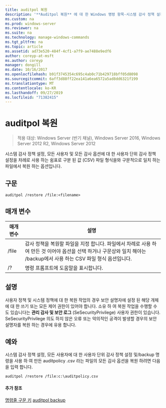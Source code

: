 ```yaml
---
title: auditpol 복원
description: '**Auditpol 복원** 에 대 한 Windows 명령 항목-시스템 감사 정책 설정, 모든 사용자에 대 한 사용자 단위 감사 정책 설정 및 쉼표로 구분 된 값 (CSV) 파일 형식과 구문적으로 일치 하는 파일의 모든 감사 옵션을 복원 합니다. /backup 옵션에 사용 됩니다.'
ms.custom: na
ms.prod: windows-server
ms.reviewer: na
ms.suite: na
ms.technology: manage-windows-commands
ms.tgt_pltfrm: na
ms.topic: article
ms.assetid: ad73e520-484f-4cf1-a7f9-ae7488e9edf6
author: coreyp-at-msft
ms.author: coreyp
manager: dongill
ms.date: 10/16/2017
ms.openlocfilehash: b91f3745354c695c4ab0c71b429718bff05d8098
ms.sourcegitcommit: 6aff3d88ff22ea141a6ea6572a5ad8dd6321f199
ms.translationtype: MT
ms.contentlocale: ko-KR
ms.lasthandoff: 09/27/2019
ms.locfileid: "71382415"
---
```

# <a name="auditpol-restore"></a>auditpol 복원

>적용 대상: Windows Server (반기 채널), Windows Server 2016, Windows Server 2012 R2, Windows Server 2012

시스템 감사 정책 설정, 모든 사용자 및 모든 감사 옵션에 대 한 사용자 단위 감사 정책 설정을 차례로 사용 하는 쉼표로 구분 된 값 (CSV) 파일 형식을와 구문적으로 일치 하는 파일에서 복원 하는 옵션입니다.

## <a name="syntax"></a>구문
```
auditpol /restore /file:<filename>
```
## <a name="parameters"></a>매개 변수
|매개 변수|설명|
|-------|--------|
|/file|감사 정책을 복원할 파일을 지정 합니다. 파일에서 차례로 사용 하 여 만든 것 이어야 옵션을 선택 하거나 구문상와 일치 해야는 /backup에서 사용 하는 CSV 파일 형식 옵션입니다.|
|/?|명령 프롬프트에 도움말을 표시합니다.|
## <a name="remarks"></a>설명
사용자 정책 및 시스템 정책에 대 한 복원 작업의 경우 보안 설명자에 설정 된 해당 개체에 대 한 쓰기 또는 모든 제어 권한이 있어야 합니다. 소유 하 여 복원 작업을 수행할 수도 있습니다는 **관리 감사 및 보안 로그** (SeSecurityPrivilege) 사용자 권한이 있습니다. SeSecurityPrivilege 의도 하지 않은 오류 또는 악의적인 공격이 발생할 경우의 보안 설명자를 복원 하는 경우에 유용 합니다.
## <a name="BKMK_examples"></a>예와
시스템 감사 정책 설정, 모든 사용자에 대 한 사용자 단위 감사 정책 설정 및/backup 명령을 사용 하 여 만든 auditpolicy .csv 라는 파일의 모든 감사 옵션을 복원 하려면 다음을 입력 합니다.
```
auditpol /restore /file:c:\auditpolicy.csv
```
#### <a name="additional-references"></a>추가 참조
[명령줄 구문 키](command-line-syntax-key.md)
[auditpol backup](auditpol-backup.md)

